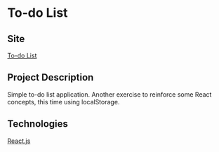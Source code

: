 # To-do List

## Site 
[To-do List](http://canavez.github.io/todo-list)


## Project Description

Simple to-do list application. Another exercise to reinforce some React concepts, this time using localStorage.


## Technologies
[React.js](https://reactjs.org/)
